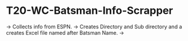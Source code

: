 # T20-WC-Batsman-Info-Scrapper
-> Collects info from ESPN.
-> Creates Directory and Sub directory and a creates Excel file named after Batsman Name.
-> 

